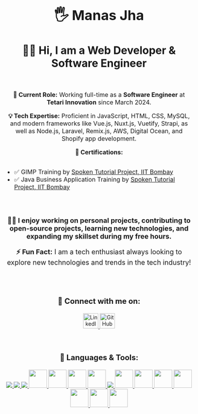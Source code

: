 <h1 style="text-align: center; font-size: 36px;">🖐️ <strong>Manas Jha</strong></h1>

<h2 style="text-align: center; font-size: 28px;">👩‍💻 Hi, I am a <strong>Web Developer & Software Engineer</strong></h2>
<br>

<div style="text-align: center; font-size: 16px;">
  <p><strong>🔭 Current Role:</strong> Working full-time as a <strong>Software Engineer</strong> at <strong>Tetari Innovation</strong> since March 2024.</p>
  <p><strong>💡 Tech Expertise:</strong> Proficient in JavaScript, HTML, CSS, MySQL, and modern frameworks like Vue.js, Nuxt.js, Vuetify, Strapi, as well as Node.js, Laravel, Remix.js, AWS, Digital Ocean, and Shopify app development.</p>
  <p><strong>🌱 Certifications:</strong></p>
  <ul style="text-align: left; display: inline-block;">
    <li>✅ GIMP Training by <a href="https://www.iitb.ac.in/">Spoken Tutorial Project, IIT Bombay</a></li>
    <li>✅ Java Business Application Training by <a href="https://www.iitb.ac.in/">Spoken Tutorial Project, IIT Bombay</a></li>
  </ul>
</div>
<br><br>

<div style="text-align: center;">
  <p style="font-size: 18px;"><strong>👯‍♂️ I enjoy working on personal projects, contributing to open-source projects, learning new technologies, and expanding my skillset during my free hours.</strong></p>
  <p style="font-size: 18px;"><strong>⚡ Fun Fact:</strong> I am a tech enthusiast always looking to explore new technologies and trends in the tech industry!</p>
</div>
<br><br>

<div style="text-align: center;">
  <h3 style="font-size: 20px;">🌟 Connect with me on:</h3>
  <a href="https://www.linkedin.com/in/the-manas-jha" target="_blank">
    <img src="https://raw.githubusercontent.com/rahuldkjain/github-profile-readme-generator/master/src/images/icons/Social/linked-in-alt.svg" alt="LinkedIn" height="40" />
  </a>
  <a href="https://github.com/the-manas-jha" target="_blank">
    <img src="https://raw.githubusercontent.com/rahuldkjain/github-profile-readme-generator/master/src/images/icons/Social/github.svg" alt="GitHub" height="40" />
  </a>
</div>
<br><br>

<div style="text-align: center;">
  <h3 style="font-size: 20px;">🚀 Languages & Tools:</h3>
  <p>
    <a href="https://developer.mozilla.org/en-US/docs/Web/JavaScript" target="_blank">
      <img src="https://img.icons8.com/color/48/000000/javascript.png" />
    </a>
    <a href="https://www.w3.org/html/" target="_blank">
      <img src="https://img.icons8.com/color/48/000000/html-5.png" />
    </a>
    <a href="https://www.w3schools.com/css/" target="_blank">
      <img src="https://img.icons8.com/color/48/000000/css3.png" />
    </a>
    <a href="https://www.mysql.com/" target="_blank">
      <img src="https://img.icons8.com/color/512/mysql-logo.png" width="48" />
    </a>
    <a href="https://vuejs.org/" target="_blank">
      <img src="https://upload.wikimedia.org/wikipedia/commons/9/95/Vue.js_Logo_2.svg" width="48" />
    </a>
    <a href="https://nuxtjs.org/" target="_blank">
      <img src="https://nuxt.com/assets/design-kit/icon-green.svg" width="48" />
    </a>
    <a href="https://vuetifyjs.com/" target="_blank">
      <img src="https://cdn.vuetifyjs.com/docs/images/brand-kit/v-logo.svg" width="48" />
    </a>
    <a href="https://getbootstrap.com" target="_blank">
      <img src="https://img.icons8.com/color/48/000000/bootstrap.png" />
    </a>
    <a href="https://strapi.io/" target="_blank">
      <img src="https://strapi.io/assets/strapi-logo-light.svg" width="48" />
    </a>
    <a href="https://aws.amazon.com/" target="_blank">
      <img src="https://img.icons8.com/color/512/amazon-web-services.png" width="48" />
    </a>
    <a href="https://www.digitalocean.com/" target="_blank">
      <img src="https://upload.wikimedia.org/wikipedia/commons/f/ff/DigitalOcean_logo.svg" width="48" />
    </a>
    <a href="https://remix.run/" target="_blank">
      <img src="https://remix.run/favicon.ico" width="48" />
    </a>
    <a href="https://laravel.com/" target="_blank">
      <img src="https://img.icons8.com/ios/452/laravel.png" width="48" />
    </a>
    <a href="https://nodejs.org/" target="_blank">
      <img src="https://img.icons8.com/color/48/000000/nodejs.png" width="48" />
    </a>
    <a href="https://shopify.com/" target="_blank">
      <img src="https://img.icons8.com/color/48/000000/shopify.png" width="48" />
    </a>
  </p>
</div>
